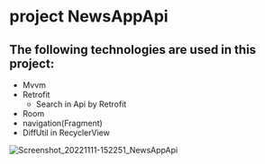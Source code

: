 #  project NewsAppApi
## The following technologies are used in this project:
+ Mvvm
+ Retrofit
   + Search in Api by Retrofit
+ Room 
+ navigation(Fragment)
+ DiffUtil in RecyclerView

![Screenshot_20221111-152251_NewsAppApi](https://user-images.githubusercontent.com/74426462/201338884-f85ebac8-ba50-4dc1-a179-7da90f63b287.jpg)
